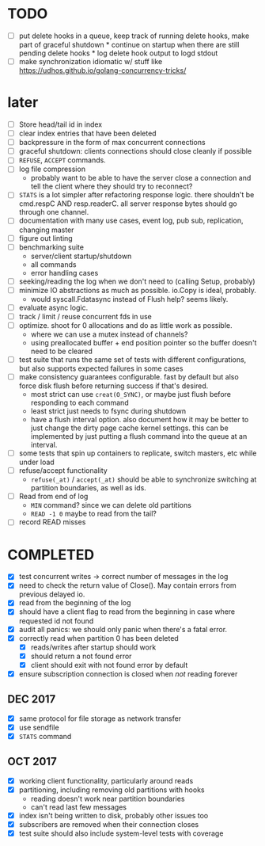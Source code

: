 [modeline]: <> ( vim: set ft=markdown: )

# TODO

* [ ] put delete hooks in a queue, keep track of running delete hooks, make
      part of graceful shutdown
      * continue on startup when there are still pending delete hooks
      * log delete hook output to logd stdout
* [ ] make synchronization idiomatic w/ stuff like https://udhos.github.io/golang-concurrency-tricks/

# later

* [ ] Store head/tail id in index
* [ ] clear index entries that have been deleted
* [ ] backpressure in the form of max concurrent connections
* [ ] graceful shutdown: clients connections should close cleanly if possible
* [ ] `REFUSE`, `ACCEPT` commands.
* [ ] log file compression
  * probably want to be able to have the server close a connection and tell the
    client where they should try to reconnect?
* [ ] `STATS` is a lot simpler after refactoring response logic. there
      shouldn't be cmd.respC AND resp.readerC. all server response bytes should go
      through one channel.
* [ ] documentation with many use cases, event log, pub sub, replication,
      changing master
* [ ] figure out linting
* [ ] benchmarking suite
  * server/client startup/shutdown
  * all commands
  * error handling cases
* [ ] seeking/reading the log when we don't need to (calling Setup, probably)
* [ ] minimize IO abstractions as much as possible. io.Copy is ideal, probably.
  * would syscall.Fdatasync instead of Flush help? seems likely.
* [ ] evaluate async logic.
* [ ] track / limit / reuse concurrent fds in use
* [ ] optimize. shoot for 0 allocations and do as little work as possible.
  * where we can use a mutex instead of channels?
  * using preallocated buffer + end position pointer so the buffer doesn't
    need to be cleared
* [ ] test suite that runs the same set of tests with different configurations,
      but also supports expected failures in some cases
* [ ] make consistency guarantees configurable. fast by default but also force
      disk flush before returning success if that's desired.
  * most strict can use `creat(O_SYNC)`, or maybe just flush before
    responding to each command
  * least strict just needs to fsync during shutdown
  * have a flush interval option. also document how it may be better to just
    change the dirty page cache kernel settings. this can be implemented by
    just putting a flush command into the queue at an interval.
* [ ] some tests that spin up containers to replicate, switch masters, etc
      while under load
* [ ] refuse/accept functionality
  * `refuse(_at)` / `accept(_at)` should be able to synchronize switching at
    partition boundaries, as well as ids.
* [ ] Read from end of log
  * `MIN` command? since we can delete old partitions
  * `READ -1 0` maybe to read from the tail?
* [ ] record READ misses

# COMPLETED

* [X] test concurrent writes -> correct number of messages in the log
* [X] need to check the return value of Close(). May contain errors from
      previous delayed io.
* [X] read from the beginning of the log
* [X] should have a client flag to read from the beginning in case where
  requested id not found
* [X] audit all panics: we should only panic when there's a fatal error.
* [X] correctly read when partition 0 has been deleted
  * [X] reads/writes after startup should work
  * [X] should return a not found error
  * [X] client should exit with not found error by default
* [X] ensure subscription connection is closed when _not_ reading forever

## DEC 2017

* [x] same protocol for file storage as network transfer
* [x] use sendfile
* [x] `STATS` command

## OCT 2017

* [x] working client functionality, particularly around reads
* [x] partitioning, including removing old partitions with hooks
  * reading doesn't work near partition boundaries
  * can't read last few messages
* [x] index isn't being written to disk, probably other issues too
* [x] subscribers are removed when their connection closes
* [x] test suite should also include system-level tests with coverage
